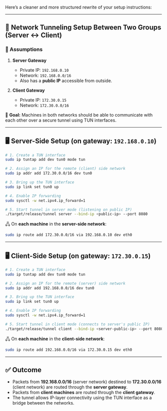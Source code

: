 Here’s a cleaner and more structured rewrite of your setup instructions:

---

## 🔧 Network Tunneling Setup Between Two Groups (Server ↔ Client)

### 🧠 Assumptions

1. **Server Gateway**
   - Private IP: `192.168.0.10`
   - Network: `192.168.0.0/16`
   - Also has a **public IP** accessible from outside.

2. **Client Gateway**
   - Private IP: `172.30.0.15`
   - Network: `172.30.0.0/16`

🎯 **Goal:** Machines in both networks should be able to communicate with each other over a secure tunnel using TUN interfaces.

---

## 🖥️ Server-Side Setup (on gateway: `192.168.0.10`)

```bash
# 1. Create a TUN interface
sudo ip tuntap add dev tun0 mode tun

# 2. Assign an IP for the remote (client) side network
sudo ip addr add 172.30.0.0/16 dev tun0

# 3. Bring up the TUN interface
sudo ip link set tun0 up

# 4. Enable IP forwarding
sudo sysctl -w net.ipv4.ip_forward=1

# 5. Start tunnel in server mode (listening on public IP)
./target/release/tunnel server --bind-ip <public-ip> --port 8080
```

🖧 On **each machine** in the **server-side network**:
```bash
sudo ip route add 172.30.0.0/16 via 192.168.0.10 dev eth0
```

---

## 🖥️ Client-Side Setup (on gateway: `172.30.0.15`)

```bash
# 1. Create a TUN interface
sudo ip tuntap add dev tun0 mode tun

# 2. Assign an IP for the remote (server) side network
sudo ip addr add 192.168.0.0/16 dev tun0

# 3. Bring up the TUN interface
sudo ip link set tun0 up

# 4. Enable IP forwarding
sudo sysctl -w net.ipv4.ip_forward=1

# 5. Start tunnel in client mode (connects to server's public IP)
./target/release/tunnel client --bind-ip <server-public-ip> --port 8080
```

🖧 On **each machine** in the **client-side network**:
```bash
sudo ip route add 192.168.0.0/16 via 172.30.0.15 dev eth0
```

---

## ✅ Outcome

- Packets from **192.168.0.0/16** (server network) destined to **172.30.0.0/16** (client network) are routed through the **server gateway**.
- Packets from **client machines** are routed through the **client gateway**.
- The tunnel allows IP-layer connectivity using the TUN interface as a bridge between the networks.

